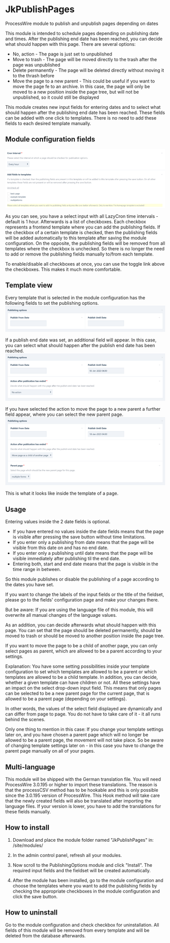 # JkPublishPages
ProcessWire module to publish and unpublish pages depending on dates

This module is intended to schedule pages depending on publishing date and times.
After the publishing end date has been reached, you can decide what should happen with this page.
There are several options:

* No, action - The page is just set to unpublished
* Move to trash - The page will be moved directly to the trash after the page was unpublished
* Delete permanently - The page will be deleted directly without moving it to the thrash before
* Move the page to a new parent - This could be useful if you want to move the page fe to an archive. In this case, the
page will only be moved to a new position inside the page tree, but will not be unpublished, so it could still be 
displayed

This module creates new input fields for entering dates and to select what should happen after the publishing end date
has been reached. These fields can be added with one click to templates. There is no need to add these fields to each
desired template manually.

## Module configuration fields
![alt text](https://raw.githubusercontent.com/juergenweb/JkPublishPages/main/images/configuration.png?v=1)

As you can see, you have a select input with all LazyCron time intervals - default is 1 hour.
Afterwards is a list of checkboxes. Each checkbox represents a frontend template where you can add the publishing fields.
If the checkbox of a certain template is checked, then the publishing fields will be added automatically to this template
after saving the module configuration.
On the opposite, the publishing fields will be removed from all templates where the checkbox is unchecked.
So there is no longer the need to add or remove the publishing fields manually to/from each template.

To enable/disable all checkboxes at once, you can use the toggle link above the checkboxes. This makes it much more
comfortable.


## Template view

Every template that is selected in the module configuration has the following fields to set the publishing options.
![alt text](https://raw.githubusercontent.com/juergenweb/JkPublishPages/main/images/default-page-fields.png)

If a publish end date was set, an additional field will appear. In this case, you can select what should happen after the
publish end date has been reached.
![alt text](https://raw.githubusercontent.com/juergenweb/JkPublishPages/main/images/action.png)

If you have selected the action to move the page to a new parent a further field appear, where you can select the new
parent page.
![alt text](https://raw.githubusercontent.com/juergenweb/JkPublishPages/main/images/move.png)


This is what it looks like inside the template of a page.

## Usage
Entering values inside the 2 date fields is optional.

* If you have entered no values inside the date fields means that the page is visible after pressing the save button 
without time limitations.
* If you enter only a publishing from date means that the page will be visible from this date on and has no end date.
* If you enter only a publishing until date means that the page will be visible immediately after publishing til the end
  date.
* Entering both, start and end date means that the page is visible in the time range in between.

So this module publishes or disable the publishing of a page according to the dates you have set.

If you want to change the labels of the input fields or the title of the fieldset, please go to the fields'
configuration page and make your changes there.

But be aware: If you are using the language file of this module, this will overwrite all manual changes of the language
values.

As an addition, you can decide afterwards what should happen with this page. You can set that the page should be deleted
permanently, should be moved to trash or should be moved to another position inside the page tree.

If you want to move the page to be a child of another page, you can only select pages as parent, which are allowed to be 
a parent according to your settings.

Explanation: 
You have some setting possibilities inside your template configuration to set which templates are allowed to be a parent
or which templates are allowed to be a child template. In addition, you can decide, whether a given template can have
children or not.
All these settings have an impact on the select drop-down input field. This means that only pages can be selected to be
a new parent page for the current page, that is allowed to be a parent page (depending on your settings).

In other words, the values of the select field displayed are dynamically and can differ from page to page. You do not
have to take care of it - it all runs behind the scenes. 

Only one thing to mention in this case: If you change your template settings later on, and you have chosen a
parent page which will no longer be allowed to be a parent page, the movement will not take place.
So be aware of changing template settings later on - in this case you have to change the parent page manually on all of
your pages.

## Multi-language

This module will be shipped with the German translation file. You will need ProcessWire 3.0.195 or higher to import 
these translations. The reason is that the processCSV method has to be hookable and this is only possible since the 
3.0.195 version of ProcessWire.
This Hook method will take care that the newly created fields will also be translated after importing the language files.
If your version is lower, you have to add the translations for these fields manually.

## How to install

1. Download and place the module folder named "JkPublishPages" in:
/site/modules/

2. In the admin control panel, refresh all your modules.

3. Now scroll to the PublishingOptions module and click "Install". The required input fields and the fieldset will be 
created automatically.

4. After the module has been installed, go to the module configuration and choose the templates where you want to add 
the publishing fields by checking the appropriate checkboxes in the module configuration and click the save button.

## How to uninstall

Go to the module configuration and check checkbox for uninstallation. All fields of this module will be removed from 
every template and will be deleted from the database afterwards.
